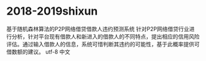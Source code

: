 # 2018-2019shixun

基于随机森林算法的P2P网络借贷借款人违约预测系统
针对P2P网络借贷行业进行分析，针对平台现有借款人和新进入的借款人的不同特点，提出相应的信用风险评估。通过输入借款人的信息，系统可惜判断其违约的可能性，基于此概率提供可借数额的建议。
utf-8
中文
